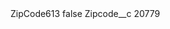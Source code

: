<?xml version="1.0" encoding="UTF-8"?>
<CustomMetadata xmlns="http://soap.sforce.com/2006/04/metadata" xmlns:xsi="http://www.w3.org/2001/XMLSchema-instance" xmlns:xsd="http://www.w3.org/2001/XMLSchema">
    <label>ZipCode613</label>
    <protected>false</protected>
    <values>
        <field>Zipcode__c</field>
        <value xsi:type="xsd:string">20779</value>
    </values>
</CustomMetadata>
